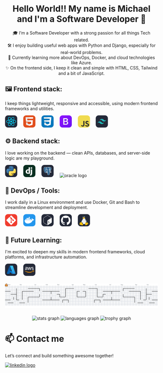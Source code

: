 <br clear="both">

<h1 align="center">Hello World!! My name is Michael and I'm a Software Developer 👋</h1>

<p align="center">
  🎓 I’m a Software Developer with a strong passion for all things Tech related.<br>
  🛠️ I enjoy building useful web apps with Python and Django, especially for real-world problems.<br>
  🚀 Currently learning more about DevOps, Docker, and cloud technologies like Azure.<br>
  ✨ On the frontend side, I keep it clean and simple with HTML, CSS, Tailwind and a bit of JavaScript.
</p>

###

<h2 align="left">🖼️ Frontend stack:</h2>

<p align="left">I keep things lightweight, responsive and accessible, using modern frontend frameworks and utilities.</p>

<div align="left">
  <img src="https://raw.githubusercontent.com/tandpfun/skill-icons/main/icons/React-Dark.svg" height="40" alt="react logo" />
  <img width="12" />
  <img src="https://raw.githubusercontent.com/tandpfun/skill-icons/main/icons/HTML.svg" height="40" alt="html5 logo" />
  <img width="12" />
  <img src="https://raw.githubusercontent.com/tandpfun/skill-icons/main/icons/CSS.svg" height="40" alt="css3 logo" />
  <img width="12" />
  <img src="https://raw.githubusercontent.com/tandpfun/skill-icons/main/icons/Bootstrap.svg" height="40" alt="bootstrap logo" />
  <img width="12" />
  <img src="https://raw.githubusercontent.com/tandpfun/skill-icons/main/icons/JavaScript.svg" height="40" alt="javascript logo" />
  <img width="12" />
  <img src="https://raw.githubusercontent.com/tandpfun/skill-icons/main/icons/TailwindCSS-Dark.svg" height="40" alt="tailwindcss logo" />
</div>

###

<h2 align="left">⚙️ Backend stack:</h2>

<p align="left">I love working on the backend — clean APIs, databases, and server-side logic are my playground.</p>

<div align="left">
  <img src="https://raw.githubusercontent.com/tandpfun/skill-icons/main/icons/Python-Dark.svg" height="40" alt="python logo" />
  <img width="12" />
  <img src="https://raw.githubusercontent.com/tandpfun/skill-icons/main/icons/Django.svg" height="40" alt="django logo" />
  <img width="12" />
  <img src="https://raw.githubusercontent.com/tandpfun/skill-icons/main/icons/PostgreSQL-Dark.svg" height="40" alt="postgresql logo" />
  <img width="12" />
  <img src="https://cdn.jsdelivr.net/gh/devicons/devicon/icons/oracle/oracle-original.svg" height="40" alt="oracle logo" />
</div>

###

<h2 align="left">🔧 DevOps / Tools:</h2>

<p align="left">I work daily in a Linux environment and use Docker, Git and Bash to streamline development and deployment.</p>

<div align="left">
  <img src="https://raw.githubusercontent.com/tandpfun/skill-icons/main/icons/Git.svg" height="40" alt="git logo" />
  <img width="12" />
  <img src="https://raw.githubusercontent.com/tandpfun/skill-icons/main/icons/Docker.svg" height="40" alt="docker logo" />
  <img width="12" />
  <img src="https://raw.githubusercontent.com/tandpfun/skill-icons/main/icons/Bash-Dark.svg" height="40" alt="bash logo" />
  <img width="12" />
  <img src="https://raw.githubusercontent.com/tandpfun/skill-icons/main/icons/Github-Dark.svg" height="40" alt="github logo" />
  <img width="12" />
  <img src="https://raw.githubusercontent.com/tandpfun/skill-icons/main/icons/Linux-Dark.svg" height="40" alt="linux logo" />
</div>

###

<h2 align="left">🚀 Future Learning:</h2>

<p align="left">I'm excited to deepen my skills in modern frontend frameworks, cloud platforms, and infrastructure automation.</p>

<div align="left">
  <img src="https://raw.githubusercontent.com/tandpfun/skill-icons/main/icons/Azure-Dark.svg" height="40" alt="azure logo" />
  <img width="12" />
  <img src="https://raw.githubusercontent.com/tandpfun/skill-icons/main/icons/AWS-Dark.svg" height="40" alt="aws logo" />
  <img width="12" />
</div>

###

<picture>
  <source media="(prefers-color-scheme: dark)" srcset="https://raw.githubusercontent.com/michu999/michu999/output/pacman-contribution-graph-dark.svg">
  <source media="(prefers-color-scheme: light)" srcset="https://raw.githubusercontent.com/michu999/michu999/output/pacman-contribution-graph.svg">
  <img alt="pacman contribution graph" src="https://raw.githubusercontent.com/michu999/michu999/output/pacman-contribution-graph.svg">
</picture>

###

<div align="center">
  <img src="https://github-readme-stats.vercel.app/api?username=michu999&hide_title=true&hide_rank=true&show_icons=true&include_all_commits=true&count_private=true&disable_animations=false&theme=github_dark&locale=en&hide_border=true&order=1" height="150" alt="stats graph"  />
  <img src="https://github-readme-stats.vercel.app/api/top-langs?username=michu999&locale=en&hide_title=false&layout=compact&card_width=320&langs_count=6&theme=github_dark&hide_border=true&order=2" height="150" alt="languages graph"  />
  <img src="https://github-profile-trophy.vercel.app?username=michu999&theme=dracula&column=-1&row=1&margin-w=8&margin-h=8&no-bg=true&no-frame=true&order=4" height="150" alt="trophy graph"  />
</div>

###

<h1 align="left">📫 Contact me</h1>

<p align="left">Let’s connect and build something awesome together!</p>

<div align="left">
  <a href="https://www.linkedin.com/in/micha%C5%82-goluch-a18a8a243/" target="_blank">
    <img src="https://raw.githubusercontent.com/maurodesouza/profile-readme-generator/master/src/assets/icons/social/linkedin/default.svg" width="52" height="40" alt="linkedin logo"  />
  </a>
</div>
